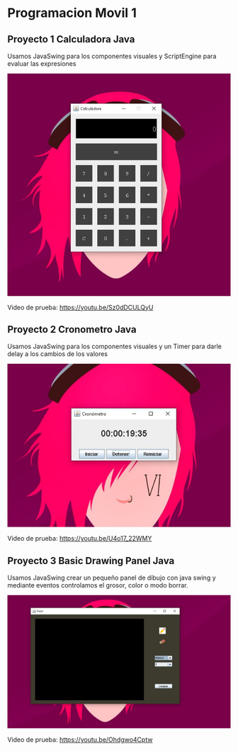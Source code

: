 # Programacion Movil 1

## Proyecto 1 Calculadora Java  

 Usamos JavaSwing para los componentes visuales y ScriptEngine para evaluar las expresiones

![calculadora](Capturas/calculadora.JPG)

Video de prueba:
https://youtu.be/Sz0dDCULQyU

## Proyecto 2 Cronometro Java  

 Usamos JavaSwing para los componentes visuales y un Timer para darle delay a los cambios de los valores

![cronometro](Capturas/cronometro.JPG)

Video de prueba:
https://youtu.be/U4o17_22WMY

## Proyecto 3 Basic Drawing Panel Java 

 Usamos JavaSwing crear un pequeño panel de dibujo con java swing y mediante eventos controlamos el grosor, color o modo borrar.

![cronometro](Capturas/draw.jpg)

Video de prueba:
https://youtu.be/Ohdgwo4Cptw


